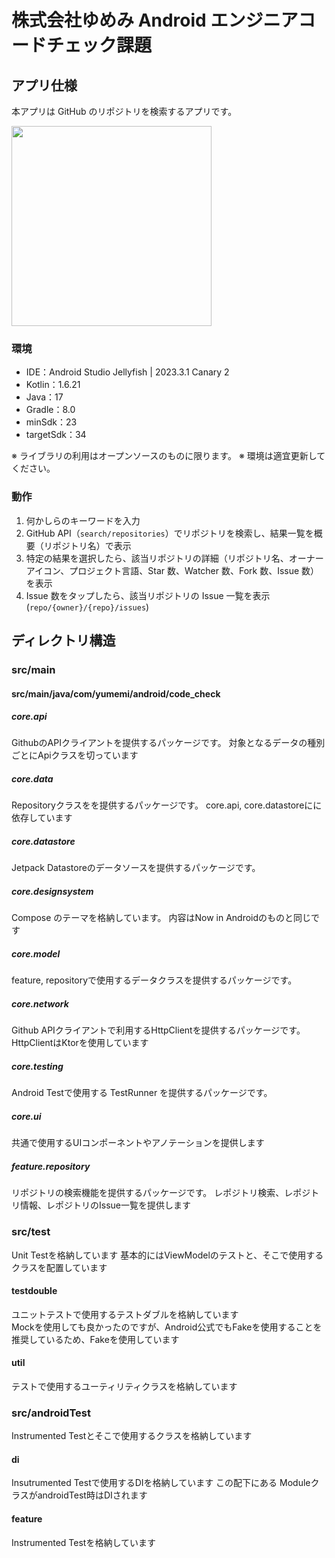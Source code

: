 # 株式会社ゆめみ Android エンジニアコードチェック課題

## アプリ仕様

本アプリは GitHub のリポジトリを検索するアプリです。

<img src="docs/app.gif" width="320">

### 環境
- IDE：Android Studio Jellyfish | 2023.3.1 Canary 2
- Kotlin：1.6.21
- Java：17
- Gradle：8.0
- minSdk：23
- targetSdk：34

※ ライブラリの利用はオープンソースのものに限ります。
※ 環境は適宜更新してください。

### 動作
1. 何かしらのキーワードを入力
2. GitHub API（`search/repositories`）でリポジトリを検索し、結果一覧を概要（リポジトリ名）で表示
3. 特定の結果を選択したら、該当リポジトリの詳細（リポジトリ名、オーナーアイコン、プロジェクト言語、Star 数、Watcher 数、Fork 数、Issue 数）を表示
4. Issue 数をタップしたら、該当リポジトリの Issue 一覧を表示(`repo/{owner}/{repo}/issues`)

## ディレクトリ構造
### src/main
#### src/main/java/com/yumemi/android/code_check
##### core.api
GithubのAPIクライアントを提供するパッケージです。
対象となるデータの種別ごとにApiクラスを切っています

##### core.data
Repositoryクラスをを提供するパッケージです。
core.api, core.datastoreにに依存しています

##### core.datastore
Jetpack Datastoreのデータソースを提供するパッケージです。

##### core.designsystem
Compose のテーマを格納しています。
内容はNow in Androidのものと同じです

##### core.model
feature, repositoryで使用するデータクラスを提供するパッケージです。

##### core.network
Github APIクライアントで利用するHttpClientを提供するパッケージです。
HttpClientはKtorを使用しています

##### core.testing
Android Testで使用する TestRunner を提供するパッケージです。

##### core.ui
共通で使用するUIコンポーネントやアノテーションを提供します

##### feature.repository
リポジトリの検索機能を提供するパッケージです。
レポジトリ検索、レポジトリ情報、レポジトリのIssue一覧を提供します

### src/test
Unit Testを格納しています
基本的にはViewModelのテストと、そこで使用するクラスを配置しています

#### testdouble
ユニットテストで使用するテストダブルを格納しています  
Mockを使用しても良かったのですが、Android公式でもFakeを使用することを推奨しているため、Fakeを使用しています

#### util
テストで使用するユーティリティクラスを格納しています

### src/androidTest
Instrumented Testとそこで使用するクラスを格納しています

#### di
Insutrumented Testで使用するDIを格納しています
この配下にある ModuleクラスがandroidTest時はDIされます

#### feature
Instrumented Testを格納しています
